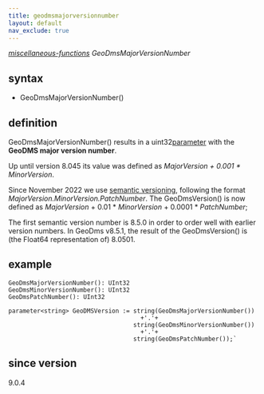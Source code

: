 ```yaml
---
title: geodmsmajorversionnumber
layout: default
nav_exclude: true
---
```

*[miscellaneous-functions](miscellaneous-functions) GeoDmsMajorVersionNumber*

## syntax

- GeoDmsMajorVersionNumber()

## definition

GeoDmsMajorVersionNumber() results in a uint32[parameter](parameter) with the **GeoDMS major version number**.

Up until version 8.045 its value was defined as <I>MajorVersion + 0.001 * MinorVersion</I>.

Since November 2022 we use [semantic versioning](https://semver.org/), following the format <I>MajorVersion.MinorVersion.PatchNumber</I>. The GeoDmsVersion() is now defined as <I>MajorVersion</I> + 0.01 * <I>MinorVersion</I> + 0.0001 * <I>PatchNumber</I>;

The first semantic version number is 8.5.0 in order to order well with earlier version numbers. In GeoDms v8.5.1, the result of the GeoDmsVersion() is (the Float64 representation of) 8.0501.

## example

```
GeoDmsMajorVersionNumber(): UInt32
GeoDmsMinorVersionNumber(): UInt32
GeoDmsPatchNumber(): UInt32
```

```
parameter<string> GeoDMSVersion := string(GeoDmsMajorVersionNumber()) 
                                     +'.'+ 
                                   string(GeoDmsMinorVersionNumber()) 
                                     +'.'+ 
                                   string(GeoDmsPatchNumber());`
```



## since version

9.0.4


